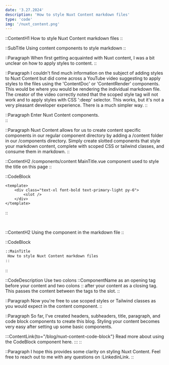 ```yaml
---
date: '3.27.2024'
description: 'How to style Nuxt Content markdown files'
type: 'code'
img: '/nuxt_content.png'
---
```


::ContentH1
How to style Nuxt Content markdown files
::

::SubTitle
Using content components to style markdown
::

::Paragraph
When first getting acquainted with Nuxt content, I was a bit unclear on how to apply styles to content.
::

::Paragraph
I couldn't find much information on the subject of adding styles to Nuxt Content but did come across a YouTube video suggesting to apply styles to the files using the 'ContentDoc' or 'ContentRender' components.
This would be where you would be rendering the individual markdown file.
The creator of the video correctly noted that the scoped style tag will not work and to apply styles with CSS ':deep' selector.
This works, but it's not a very pleasant developer experience.
There is a much simpler way.
::

::Paragraph
Enter Nuxt Content components.  
::

::Paragraph 
Nuxt Content allows for us to create content specific components in our regular component directory by adding a /content folder in our /components directory.
Simply create slotted components that style your markdown content, complete with scoped CSS or tailwind classes, and consume them in markdown.
::

::ContentH2
/components/content MainTitle.vue component used to style the title on this page
::

::CodeBlock
```vue
<template>
    <div class="text-xl font-bold text-primary-light py-6">
        <slot />
    </div>
</template>
```
::

<br />

::ContentH2
Using the component in the markdown file
::

::CodeBlock
```markdown
::MainTitle
 How to style Nuxt Content markdown files
::
```
::

::CodeDescription
Use two colons ::ComponentName as an opening tag before your content and two colons :: after your content as a closing tag.
This passes the content between the tags to the slot.
::

::Paragraph
Now you're free to use scoped styles or Tailwind classes as you would expect in the content component.
::

::Paragraph
So far, I've created headers, subheaders, title, paragraph, and code block components to create this blog.
Styling your content becomes very easy after setting up some basic components.

:::ContentLink{to="/blog/nuxt-content-code-block"}
Read more about using the CodeBlock component here.
:::
::

::Paragraph
I hope this provides some clarity on styling Nuxt Content.  Feel free to reach out to me with any questions on :LinkedinLink.
::



